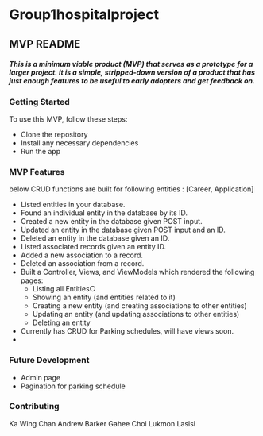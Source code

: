# Group1hospitalproject

## MVP README
##### This is a minimum viable product (MVP) that serves as a prototype for a larger project. It is a simple, stripped-down version of a product that has just enough features to be useful to early adopters and get feedback on.

### Getting Started
To use this MVP, follow these steps:
- Clone the repository
- Install any necessary dependencies
- Run the app

### MVP Features
below CRUD functions are built for following entities :
[Career, Application]
- Listed entities in your database.
- Found an individual entity in the database by its ID.
- Created a new entity in the database given POST input.
- Updated an entity in the database given POST input and an ID.
- Deleted an entity in the database given an ID.
- Listed associated records given an entity ID.
- Added a new association to a record.
- Deleted an association from a record.
- Built a Controller, Views, and ViewModels which rendered the following pages:
  - Listing all Entities○ 
  - Showing an entity (and entities related to it)
  - Creating a new entity (and creating associations to other entities)
  - Updating an entity (and updating associations to other entities)
  - Deleting an entity
- Currently has CRUD for Parking schedules, will have views soon.
- 

### Future Development
- Admin page
- Pagination for parking schedule

### Contributing

Ka Wing Chan
Andrew Barker
Gahee Choi
Lukmon Lasisi

